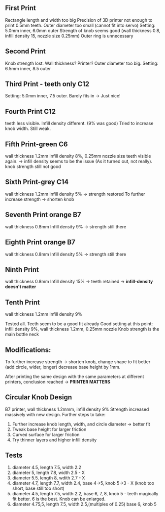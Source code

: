 ## First Print
Rectangle length and width too big
Precision of 3D printer not enough to print 0.5mm teeth. Outer diameter too small (cannot fit into servo) Setting: 5.0mm inner, 6.0mm outer
Strength of knob seems good (wall thickness 0.8, infill density 15, nozzle size 0.25mm)
Outer ring is unnecessary

## Second Print
Knob strength lost. Wall thickness? Printer?
Outer diameter too big. Setting: 6.5mm inner, 8.5 outer

## Third Print - teeth only C12
Setting: 5.0mm inner, 7.5 outer. Barely fits in -> Just nice!

## Fourth Print C12
teeth less visible. Infill density different. (9% was good)
Tried to increase knob width. Still weak.

## Fifth Print-green C6
wall thickness 1.2mm Infill density 8%, 0.25mm nozzle size
teeth visible again. -> infill density seems to be the issue (As it turned out, not really).
knob strength still not good 

## Sixth Print-grey C14
wall thickness 1.2mm Infill density 5% -> strength restored
To further increase strength -> shorten knob

## Seventh Print orange B7
wall thickness 0.8mm Infill density 9% -> strength still there

## Eighth Print orange B7
wall thickness 0.8mm Infill density 5% -> strength still there

## Ninth Print
wall thickness 0.8mm Infill density 15% -> teeth retained -> **infill-density doesn't matter**

## Tenth Print
wall thickness 1.2mm Infill density 9% 

Tested all. Teeth seem to be a good fit already
Good setting at this point: infill density 9%, wall thickness 1.2mm, 0.25mm nozzle
Knob strength is the main bottle neck

## Modifications:
To further increase strength -> shorten knob, change shape to fit better (add circle, wider, longer)
decrease base height by 1mm.

After printing the same design with the same parameters at different printers, conclusion reached -> **PRINTER MATTERS**

## Circular Knob Design
B7 printer, wall thickness 1.2mmm, infill density 9% 
Strength increased massively with new design. 
Further steps to take: 
1. Further increase knob length, width, and circle diameter -> better fit
2. Tweak base height for larger friction
3. Curved surface for larger friction
4. Try thinner layers and higher infill density

## Tests
1. diameter 4.5, length 7.5, width 2.2
2. diameter 5, length 7.8, width 2.5 - X
3. diameter 5.5, length 8, wdith 2.7 - X
4. diameter 4.7, length 7.7, width 2.4, base 4->5, knob 5->3 - X (knob too short, base still too short)
5. diameter 4.5, length 7.5, width 2.2, base 6, 7, 8, knob 5 - teeth magically fit better. 6 is the best. Knob can be enlarged.
6. diameter 4.75,5, length 7.5, width 2.5,(multiples of 0.25) base 6, knob 5